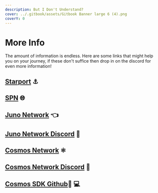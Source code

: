 ```yaml
---
description: But I Don't Understand?
cover: ../.gitbook/assets/Gitbook Banner large 6 (4).png
coverY: 0
---
```


# More Info

The amount of information is endless. Here are some links that might help you on your journey, if these don't suffice then drop in on the discord for even more information!

## [Starport](https://github.com/tendermint/starport) ⚓

## [SPN](https://github.com/tendermint/spn) 🌐

## [Juno Network](https://junochain.com) 👈

## [Juno Network Discord](https://t.me/JunoNetwork/6344) 💬

## [Cosmos Network](https://cosmos.network) ⚛

## [Cosmos Network Discord](https://discord.com/invite/W8trcGV) 💬

## [Cosmos SDK Github](https://github.com/cosmos/cosmos-sdk)👨 💻
